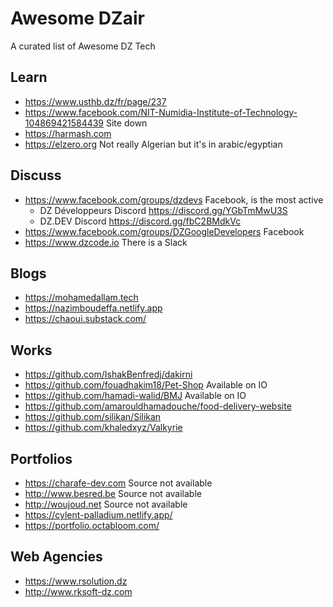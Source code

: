 # Awesome DZair

A curated list of Awesome DZ Tech

## Learn

* https://www.usthb.dz/fr/page/237
* https://www.facebook.com/NIT-Numidia-Institute-of-Technology-104869421584439 Site down
* https://harmash.com
* https://elzero.org Not really Algerian but it's in arabic/egyptian

## Discuss

* https://www.facebook.com/groups/dzdevs Facebook, is the most active
  * DZ Développeurs Discord https://discord.gg/YGbTmMwU3S
  * DZ.DEV Discord https://discord.gg/fbC2BMdkVc
* https://www.facebook.com/groups/DZGoogleDevelopers Facebook
* https://www.dzcode.io There is a Slack

## Blogs

* https://mohamedallam.tech
* https://nazimboudeffa.netlify.app
* https://chaoui.substack.com/

## Works

* https://github.com/IshakBenfredj/dakirni
* https://github.com/fouadhakim18/Pet-Shop Available on IO
* https://github.com/hamadi-walid/BMJ Available on IO
* https://github.com/amarouldhamadouche/food-delivery-website
* https://github.com/silikan/Silikan
* https://github.com/khaledxyz/Valkyrie

## Portfolios

* https://charafe-dev.com Source not available
* http://www.besred.be Source not available
* http://woujoud.net Source not available
* https://cylent-palladium.netlify.app/
* https://portfolio.octabloom.com/

## Web Agencies

* https://www.rsolution.dz
* http://www.rksoft-dz.com

